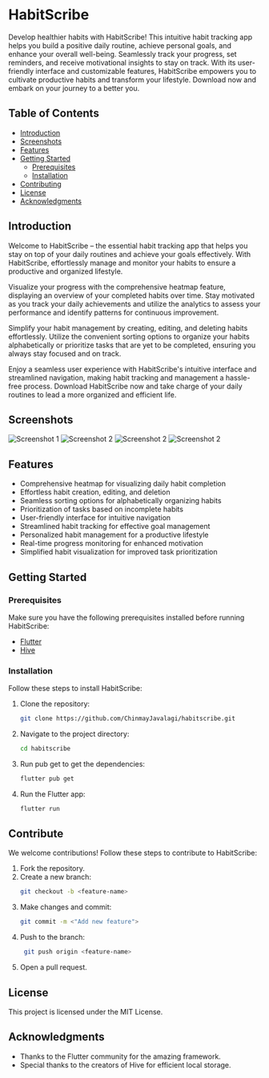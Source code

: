 # HabitScribe

Develop healthier habits with HabitScribe! This intuitive habit tracking app helps you build a positive daily routine, achieve personal goals, and enhance your overall well-being. Seamlessly track your progress, set reminders, and receive motivational insights to stay on track. With its user-friendly interface and customizable features, HabitScribe empowers you to cultivate productive habits and transform your lifestyle. Download now and embark on your journey to a better you.

## Table of Contents

- [Introduction](#introduction)
- [Screenshots](#screenshots)
- [Features](#features)
- [Getting Started](#getting-started)
  - [Prerequisites](#prerequisites)
  - [Installation](#installation)
- [Contributing](#contributing)
- [License](#license)
- [Acknowledgments](#acknowledgments)

## Introduction

Welcome to HabitScribe – the essential habit tracking app that helps you stay on top of your daily routines and achieve your goals effectively. With HabitScribe, effortlessly manage and monitor your habits to ensure a productive and organized lifestyle.

Visualize your progress with the comprehensive heatmap feature, displaying an overview of your completed habits over time. Stay motivated as you track your daily achievements and utilize the analytics to assess your performance and identify patterns for continuous improvement.

Simplify your habit management by creating, editing, and deleting habits effortlessly. Utilize the convenient sorting options to organize your habits alphabetically or prioritize tasks that are yet to be completed, ensuring you always stay focused and on track.

Enjoy a seamless user experience with HabitScribe's intuitive interface and streamlined navigation, making habit tracking and management a hassle-free process. Download HabitScribe now and take charge of your daily routines to lead a more organized and efficient life.

## Screenshots 
![Screenshot 1](screenshots/image1.png)
![Screenshot 2](screenshots/image2.png)
![Screenshot 2](screenshots/image3.png)
![Screenshot 2](screenshots/image4.png)

## Features

- Comprehensive heatmap for visualizing daily habit completion
- Effortless habit creation, editing, and deletion
- Seamless sorting options for alphabetically organizing habits
- Prioritization of tasks based on incomplete habits
- User-friendly interface for intuitive navigation
- Streamlined habit tracking for effective goal management
- Personalized habit management for a productive lifestyle
- Real-time progress monitoring for enhanced motivation
- Simplified habit visualization for improved task prioritization

## Getting Started

### Prerequisites

Make sure you have the following prerequisites installed before running HabitScribe:

- [Flutter](https://flutter.dev/)
- [Hive](https://docs.hivedb.dev/#/)

### Installation

Follow these steps to install HabitScribe:

1. Clone the repository:
   ```bash
   git clone https://github.com/ChinmayJavalagi/habitscribe.git
   
2. Navigate to the project directory:
   ```bash
   cd habitscribe
   
3. Run pub get to get the dependencies:
   ```bash
   flutter pub get

5. Run the Flutter app:
   ```bash
   flutter run

## Contribute

We welcome contributions! Follow these steps to contribute to HabitScribe:

1. Fork the repository.
2. Create a new branch:
   ```bash
   git checkout -b <feature-name>
3. Make changes and commit:
   ```bash
   git commit -m <"Add new feature">
4. Push to the branch:
   ```bash
    git push origin <feature-name>
5. Open a pull request.

## License
This project is licensed under the MIT License.

## Acknowledgments

- Thanks to the Flutter community for the amazing framework.
- Special thanks to the creators of Hive for efficient local storage.
